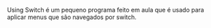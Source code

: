 Using Switch é um pequeno programa feito em aula que é usado para aplicar menus que são navegados por switch.
